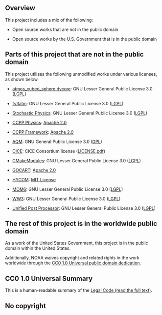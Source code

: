 ## Overview

This project includes a mix of the following:

- Open source works that are not in the public domain

- Open source works by the U.S. Government that is in the public domain

## Parts of this project that are not in the public domain

This project utilizes the following unmodified works under various licenses, as shown below.

- [atmos_cubed_sphere dycore](https://github.com/NOAA-GFDL/GFDL_atmos_cubed_sphere): GNU Lesser General Public License 3.0 ([LGPL](https://www.gnu.org/licenses/lgpl-3.0.en.html))

- [fv3atm](https://github.com/NOAA-EMC/fv3atm): GNU Lesser General Public License 3.0 ([LGPL](https://www.gnu.org/licenses/lgpl-3.0.en.html))

- [Stochastic Physics](https://github.com/NOAA-PSL/stochastic_physics): GNU Lesser General Public License 3.0 ([LGPL](https://www.gnu.org/licenses/lgpl-3.0.en.html))

- [CCPP Physics](https://github.com/ufs-community/ccpp-physics): [Apache 2.0](https://www.apache.org/licenses/LICENSE-2.0)

- [CCPP Framework](https://github.com/NCAR/ccpp-framework): [Apache 2.0](https://www.apache.org/licenses/LICENSE-2.0)

- [AQM](https://github.com/NOAA-EMC/AQM): GNU General Public License 3.0 ([GPL](https://www.gnu.org/licenses/gpl-3.0.en.html))

- [CICE](https://github.com/NOAA-EMC/CICE): CICE Consortium license ([LICENSE.pdf](https://github.com/NOAA-EMC/CICE/blob/emc/develop/LICENSE.pdf))

- [CMakeModules](https://github.com/NOAA-EMC/CMakeModules): GNU Lesser General Public License 3.0 ([LGPL](https://www.gnu.org/licenses/lgpl-3.0.en.html))

- [GOCART](https://github.com/GEOS-ESM/GOCART): [Apache 2.0](https://www.apache.org/licenses/LICENSE-2.0)

- [HYCOM](https://github.com/NOAA-EMC/HYCOM-src): [MIT License](https://opensource.org/license/mit/)

- [MOM6](https://github.com/NOAA-EMC/MOM6): GNU Lesser General Public License 3.0 ([LGPL](https://www.gnu.org/licenses/lgpl-3.0.en.html))

- [WW3](https://github.com/NOAA-EMC/WW3): GNU Lesser General Public License 3.0 ([LGPL](https://www.gnu.org/licenses/lgpl-3.0.en.html))

- [Unified Post Processor](https://github.com/NOAA-EMC/UPP): GNU Lesser General Public License 3.0 ([LGPL](https://www.gnu.org/licenses/lgpl-3.0.en.html))


## The rest of this project is in the worldwide public domain

As a work of the United States Government, this project is in the public domain within the United States.

Additionally, NOAA waives copyright and related rights in the work worldwide through the [CC0 1.0 Universal public domain dedication](https://creativecommons.org/publicdomain/zero/1.0/).

## CC0 1.0 Universal Summary

This is a human-readable summary of the [Legal Code (read the full text)](https://creativecommons.org/publicdomain/zero/1.0/legalcode).

## No copyright
